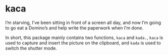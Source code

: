 
<!-- README.md is generated from README.Rmd. Please edit that file -->

# kaca

I’m starving, I’ve been sitting in front of a screen all day, and now
I’m going to go eat a Domino’s and help write the paperwork when I’m
done.

In short, this package mainly contains two functions, `kaca` and
`kada.`, `kaca` is used to capture and insert the picture on the
clipboard, and `kada` is used to switch the shutter mode.
